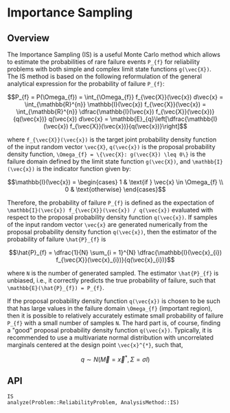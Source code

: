 # Importance Sampling

## Overview

The Importance Sampling (IS) is a useful Monte Carlo method which allows to estimate the probabilities of rare failure events ``P_{f}`` for reliability problems with both simple and complex limit state functions ``g(\vec{X})``. The IS method is based on the following reformulation of the general analytical expression for the probability of failure ``P_{f}``:

```math
P_{f} = P(\Omega_{f}) = \int_{\Omega_{f}} f_{\vec{X}}(\vec{x}) d\vec{x} = \int_{\mathbb{R}^{n}} \mathbb{I}(\vec{x}) f_{\vec{X}}(\vec{x}) = \int_{\mathbb{R}^{n}} \dfrac{\mathbb{I}(\vec{x}) f_{\vec{X}}(\vec{x})}{q(\vec{x})} q(\vec{x}) d\vec{x} = \mathbb{E}_{q}\left[\dfrac{\mathbb{I}(\vec{x}) f_{\vec{X}}(\vec{x})}{q(\vec{x})}\right]
```

where ``f_{\vec{X}}(\vec{x})`` is the target joint probability density function of the input random vector ``\vec{X}``, ``q(\vec{x})`` is the proposal probability density function, ``\Omega_{f} = \{\vec{X}: g(\vec{X}) \leq 0\}`` is the failure domain defined by the limit state function ``g(\vec{X})``, and ``\mathbb{I}(\vec{x})`` is the indicator function given by:

```math
\mathbb{I}(\vec{x}) = 
\begin{cases}
    1 & \text{if } \vec{x} \in \Omega_{f} \\
    0 & \text{otherwise}
\end{cases}
```

Therefore, the probability of failure ``P_{f}`` is defined as the expectation of ``\mathbb{I}(\vec{x}) f_{\vec{X}}(\vec{x}) / q(\vec{x})`` evaluated with respect to the proposal probability density function ``q(\vec{x})``. If samples of the input random vector ``\vec{x}`` are generated numerically from the proposal probability density function ``q(\vec{x})``, then the estimator of the probability of failure ``\hat{P}_{f}`` is

```math
\hat{P}_{f} = \dfrac{1}{N} \sum_{i = 1}^{N} \dfrac{\mathbb{I}(\vec{x}_{i}) f_{\vec{X}}(\vec{x}_{i})}{q(\vec{x}_{i})}
```

where ``N`` is the number of generated sampled. The estimator ``\hat{P}_{f}`` is unbiased, i.e., it correctly predicts the true probability of failure, such that  ``\mathbb{E}(\hat{P}_{f}) = P_{f}``.

If the proposal probability density function ``q(\vec{x})`` is chosen to be such that has large values in the failure domain ``\Omega_{f}`` (important region), then it is possible to relatively accurately estimate small probability of failure ``P_{f}`` with a small number of samples ``N``. The hard part is, of course, finding a "good" proposal probability density function ``q(\vec{x})``. Typically, it is recommended to use a multivariate normal distribution with uncorrelated marginals centered at the design point ``\vec{x}^{*}``, such that,

```math
q \sim N(\vec{M} = \vec{x}^{*}, \Sigma = \sigma I)
```

## API

```@docs
IS
analyze(Problem::ReliabilityProblem, AnalysisMethod::IS)
```
